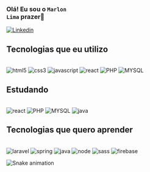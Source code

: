 ### Olá! Eu sou o <code>Marlon Lima</code> prazer👋

[![Linkedin](https://img.shields.io/badge/LinkedIn-0077B5?style=for-the-badge&logo=linkedin&logoColor=white)](https://www.linkedin.com/in/marlonn-lima/)

## Tecnologias que eu utilizo
<div style="display: inline_block"><br>
<img alt = "html5" src ="https://img.shields.io/badge/HTML5-E34F26?style=for-the-badge&logo=html5&logoColor=white">
<img alt = "css3" src ="https://img.shields.io/badge/CSS3-1572B6?style=for-the-badge&logo=css3&logoColor=white">
<img alt = "javascript" src ="https://img.shields.io/badge/JavaScript-323330?style=for-the-badge&logo=javascript&logoColor=F7DF1E">
<img alt = "react" src ="https://img.shields.io/badge/React-20232A?style=for-the-badge&logo=react&logoColor=61DAFB">
<img alt = "PHP" src ="https://img.shields.io/badge/PHP-777BB4?style=for-the-badge&logo=php&logoColor=white">
<img alt = "MYSQL" src ="https://img.shields.io/badge/MySQL-005C84?style=for-the-badge&logo=mysql&logoColor=white">


</div>

## Estudando
<div style="display: inline_block"><br>
<img alt = "react" src ="https://img.shields.io/badge/React-20232A?style=for-the-badge&logo=react&logoColor=61DAFB">
<img alt = "PHP" src ="https://img.shields.io/badge/PHP-777BB4?style=for-the-badge&logo=php&logoColor=white">
<img alt = "MYSQL" src ="https://img.shields.io/badge/MySQL-005C84?style=for-the-badge&logo=mysql&logoColor=white">
<img alt = "java" src ="https://img.shields.io/badge/Java-ED8B00?style=for-the-badge&logo=openjdk&logoColor=white">
</div>

## Tecnologias que quero aprender
<div style="display: inline_block"><br>
<img alt = "laravel" src ="https://img.shields.io/badge/Laravel-FF2D20?style=for-the-badge&logo=laravel&logoColor=white">
<img alt = "spring" src ="https://img.shields.io/badge/Spring-6DB33F?style=for-the-badge&logo=spring&logoColor=white">
<img alt = "java" src ="https://img.shields.io/badge/Java-ED8B00?style=for-the-badge&logo=openjdk&logoColor=white">
<img alt = "node" src ="https://img.shields.io/badge/Node.js-43853D?style=for-the-badge&logo=node.js&logoColor=white">
<img alt = "sass" src ="https://img.shields.io/badge/SASS-hotpink.svg?style=for-the-badge&logo=SASS&logoColor=white">
<img alt = "firebase" src ="https://img.shields.io/badge/firebase-%23039BE5.svg?style=for-the-badge&logo=firebase">

</div>

![Snake animation](https://github.com/USERNAME/USERNAME/blob/output/github-contribution-grid-snake.svg)

<!--
**MarlonnLima/MarlonnLima** is a ✨ _special_ ✨ repository because its `README.md` (this file) appears on your GitHub profile.

Here are some ideas to get you started:

- 🔭 I’m currently working on ...
- 🌱 I’m currently learning ...
- 👯 I’m looking to collaborate on ...
- 🤔 I’m looking for help with ...
- 💬 Ask me about ...
- 📫 How to reach me: ...
- 😄 Pronouns: ...
- ⚡ Fun fact: ...
-->
